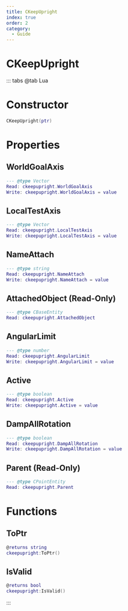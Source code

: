 ```yaml
---
title: CKeepUpright
index: true
order: 2
category:
  - Guide
---
```


# CKeepUpright

::: tabs
@tab Lua
# Constructor
```lua
CKeepUpright(ptr)
```
# Properties
## WorldGoalAxis 
```lua
--- @type Vector
Read: ckeepupright.WorldGoalAxis
Write: ckeepupright.WorldGoalAxis = value
```
## LocalTestAxis 
```lua
--- @type Vector
Read: ckeepupright.LocalTestAxis
Write: ckeepupright.LocalTestAxis = value
```
## NameAttach 
```lua
--- @type string
Read: ckeepupright.NameAttach
Write: ckeepupright.NameAttach = value
```
## AttachedObject (Read-Only)
```lua
--- @type CBaseEntity
Read: ckeepupright.AttachedObject
```
## AngularLimit 
```lua
--- @type number
Read: ckeepupright.AngularLimit
Write: ckeepupright.AngularLimit = value
```
## Active 
```lua
--- @type boolean
Read: ckeepupright.Active
Write: ckeepupright.Active = value
```
## DampAllRotation 
```lua
--- @type boolean
Read: ckeepupright.DampAllRotation
Write: ckeepupright.DampAllRotation = value
```
## Parent (Read-Only)
```lua
--- @type CPointEntity
Read: ckeepupright.Parent
```
# Functions
## ToPtr
```lua
@returns string
ckeepupright:ToPtr()
```
## IsValid
```lua
@returns bool
ckeepupright:IsValid()
```

:::